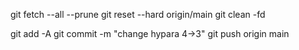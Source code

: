 git fetch --all --prune
git reset --hard origin/main
git clean -fd

git add -A
git commit -m "change hypara 4→3"
git push origin main